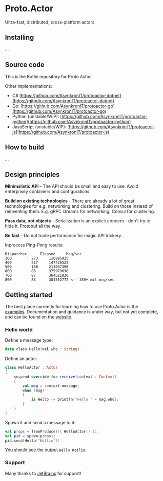 # Proto.Actor
Ultra-fast, distributed, cross-platform actors.

## Installing

...

## Source code
This is the Kotlin repository for Proto Actor.

Other implementations:
* C#  [https://github.com/AsynkronIT/protoactor-dotnet](https://github.com/AsynkronIT/protoactor-dotnet)
* Go: [https://github.com/AsynkronIT/protoactor-go](https://github.com/AsynkronIT/protoactor-go)
* Python (unstable/WIP): [https://github.com/AsynkronIT/protoactor-python](https://github.com/AsynkronIT/protoactor-python)
* JavaScript (unstable/WIP): [https://github.com/AsynkronIT/protoactor-js](https://github.com/AsynkronIT/protoactor-js)

## How to build

...

## Design principles

**Minimalistic API** - The API should be small and easy to use. Avoid enterprisey containers and configurations.

**Build on existing technologies** - There are already a lot of great technologies for e.g. networking and clustering. Build on those instead of reinventing them. E.g. gRPC streams for networking, Consul for clustering.

**Pass data, not objects** - Serialization is an explicit concern - don't try to hide it. Protobuf all the way.

**Be fast** - Do not trade performance for magic API trickery.

Inprocess Ping-Pong results:
```
Dispatcher		Elapsed		Msg/sec
300			273		116885925
400			217		147426522
500			150		213037390
600			85		375979638
700			87		364621820
800			83		381552772 <-- 380+ mil msg/sec
```

## Getting started

The best place currently for learning how to use Proto.Actor is the [examples](https://github.com/AsynkronIT/protoactor-kotlin/tree/dev/examples). Documentation and guidance is under way, but not yet complete, and can be found on the [website](http://proto.actor/docs/kotlin/).

### Hello world

Define a message type:

```kotlin
data class Hello(val who : String)
```

Define an actor:

```kotlin
class HelloActor : Actor
{
    suspend override fun receive(context : Context)
    {
        val msg = context.message;
        when (msg)
        {
            is Hello -> println("Hello " + msg.who);
        }
    }
}
```

Spawn it and send a message to it:

```kotlin
val props = fromProducer({ HelloActor() });
val pid = spawn(props);
pid.send(Hello("Kotlin"))
```

You should see the output `Hello Kotlin`.

### Support

Many thanks to [JetBrains](https://www.jetbrains.com) for support!
